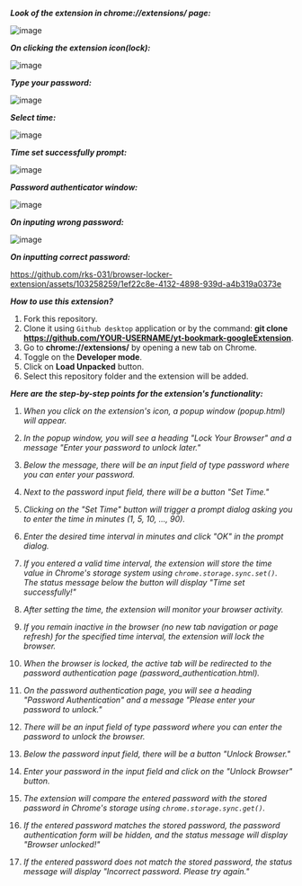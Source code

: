 **_Look of the extension in chrome://extensions/ page:_**

![image](https://github.com/rks-031/browser-locker-extension/assets/103258259/a4f382b8-aaf9-42bd-8f0d-8e3373d35405)

**_On clicking the extension icon(lock):_**

![image](https://github.com/rks-031/browser-locker-extension/assets/103258259/f4fe2616-e640-4d29-9639-1da9d7c98310)

**_Type your password:_**

![image](https://github.com/rks-031/browser-locker-extension/assets/103258259/16147d93-2081-4199-b7f1-3eada70f01e7)

**_Select time:_**

![image](https://github.com/rks-031/browser-locker-extension/assets/103258259/2ddb209e-f213-4e8f-8d1e-ddb6280a5eb3)

**_Time set successfully prompt:_**

![image](https://github.com/rks-031/browser-locker-extension/assets/103258259/50fa048b-11a7-44b1-a667-5fdbfd2ec9ae)

**_Password authenticator window:_**

![image](https://github.com/rks-031/browser-locker-extension/assets/103258259/9d5e803d-6449-4af7-9571-8b80caf398c7)

**_On inputing wrong password:_**

![image](https://github.com/rks-031/browser-locker-extension/assets/103258259/b5e3ea4c-3fe6-402d-88bd-89a3c83e6f2f)

**_On inputting correct password:_**

https://github.com/rks-031/browser-locker-extension/assets/103258259/1ef22c8e-4132-4898-939d-a4b319a0373e

***How to use this extension?***

1. Fork this repository.
2. Clone it using `Github desktop` application or by the command: **git clone https://github.com/YOUR-USERNAME/yt-bookmark-googleExtension**.
3. Go to **chrome://extensions/** by opening a new tab on Chrome.
4. Toggle on the **Developer mode**.
5. Click on **Load Unpacked** button.
6. Select this repository folder and the extension will be added.

***Here are the step-by-step points for the extension's functionality:***

1. _When you click on the extension's icon, a popup window (popup.html) will appear._

2. _In the popup window, you will see a heading "Lock Your Browser" and a message "Enter your password to unlock later."_

3. _Below the message, there will be an input field of type password where you can enter your password._

4. _Next to the password input field, there will be a button "Set Time."_

5. _Clicking on the "Set Time" button will trigger a prompt dialog asking you to enter the time in minutes (1, 5, 10, ..., 90)._

6. _Enter the desired time interval in minutes and click "OK" in the prompt dialog._

7. _If you entered a valid time interval, the extension will store the time value in Chrome's storage system using `chrome.storage.sync.set()`. The status message below the button will display "Time set successfully!"_

8. _After setting the time, the extension will monitor your browser activity._

9. _If you remain inactive in the browser (no new tab navigation or page refresh) for the specified time interval, the extension will lock the browser._

10. _When the browser is locked, the active tab will be redirected to the password authentication page (password_authentication.html)._

11. _On the password authentication page, you will see a heading "Password Authentication" and a message "Please enter your password to unlock."_

12. _There will be an input field of type password where you can enter the password to unlock the browser._

13. _Below the password input field, there will be a button "Unlock Browser."_

14. _Enter your password in the input field and click on the "Unlock Browser" button._

15. _The extension will compare the entered password with the stored password in Chrome's storage using `chrome.storage.sync.get()`._

16. _If the entered password matches the stored password, the password authentication form will be hidden, and the status message will display "Browser unlocked!"_

17. _If the entered password does not match the stored password, the status message will display "Incorrect password. Please try again."_
